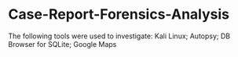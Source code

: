 # Case-Report-Forensics-Analysis
The following tools were used to investigate: Kali Linux; Autopsy; DB Browser for SQLite; Google Maps
